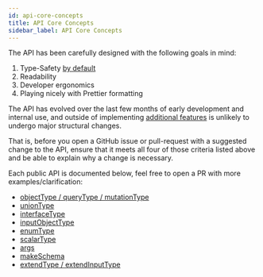 ```yaml
---
id: api-core-concepts
title: API Core Concepts
sidebar_label: API Core Concepts
---
```


The API has been carefully designed with the following goals in mind:

1. Type-Safety [by default](type-generation.md)
1. Readability
1. Developer ergonomics
1. Playing nicely with Prettier formatting

The API has evolved over the last few months of early development and internal use, and outside of implementing [additional features](future-features.md) is unlikely to undergo major structural changes.

That is, before you open a GitHub issue or pull-request with a suggested change to the API, ensure that it meets all four of those criteria listed above and be able to explain why a change is necessary.

Each public API is documented below, feel free to open a PR with more examples/clarification:

- [objectType / queryType / mutationType](api-objectType.md)
- [unionType](api-unionType.md)
- [interfaceType](api-interfaceType.md)
- [inputObjectType](api-inputObjectType.md)
- [enumType](api-enumType.md)
- [scalarType](api-scalarType.md)
- [args](api-args.md)
- [makeSchema](api-makeSchema.md)
- [extendType / extendInputType](api-extendType.md)
